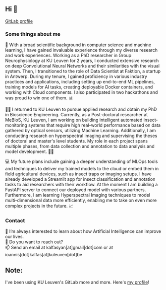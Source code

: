 ## Hi 👋  
[GitLab profile](https://gitlab.kuleuven.be/u0107087)  
  
### Some things about me  
  
🧠 With a broad scientific background in computer science and machine learning, I have gained invaluable experience through my diverse research and work experiences. Working as a PhD researcher in Group Neurophysiology at KU Leuven for 2 years, I conducted extensive research on deep Convolutional Neural Networks and their similarities with the visual system. Then, I transitioned to the role of Data Scientist at Faktion, a startup in Antwerp. During my tenure, I gained proficiency in various industry practices and applications, including setting up end-to-end ML pipelines, training models for AI tasks, creating deployable Docker containers, and working with Cloud components. I also participated in two hackathons and was proud to win one of them. 📊 

🧑‍🎓 I returned to KU Leuven to pursue applied research and obtain my PhD in Bioscience Engineering. Currently, as a Post-doctoral researcher at MeBioS, KU Leuven, I am working on building intelligent automated insect-monitoring systems that require high real-world performance based on data gathered by optical sensors, utilizing Machine Learning. Additionally, I am conducting research on hyperspectral imaging and supervising the theses of doctoral and master's level students. My role in each project spans multiple phases, from data collection and annotation to data analysis and model development.  🧑‍💻

💻 My future plans include gaining a deeper understanding of MLOps tools and techniques to deliver my trained models to the cloud or embed them in field agricultural devices, such as insect traps or imaging setups. I have already developed a Streamlit app for insect classification and annotation tasks to aid researchers with their workflow. At the moment I am building a FastAPI server to connect our deployed model with various partners. Furthermore, I am learning Hyperspectral Imaging techniques to model multi-dimensional data more efficiently, enabling me to take on even more complex projects in the future. 📈

### Contact

🌱 I’m always interested to learn about how Artificial Intelligence can improve our lives.  
💬 Do you want to reach out?  
📫 Send an email at kalfasyan[at]gmail[dot]com or at ioannis[dot]kalfas[at]kuleuven[dot]be

## Note:
I've been using KU Leuven's GitLab more and more. Here's [my profile](https://gitlab.kuleuven.be/u0107087)!
